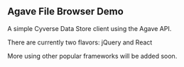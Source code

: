 Agave File Browser Demo
-----------------------

A simple Cyverse Data Store client using the Agave API.

There are currently two flavors:  jQuery and React

More using other popular frameworks will be added soon.
